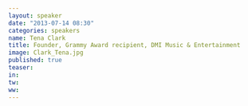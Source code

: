 ```yaml
---
layout: speaker
date: "2013-07-14 08:30"
categories: speakers
name: Tena Clark
title: Founder, Grammy Award recipient, DMI Music & Entertainment
image: Clark_Tena.jpg
published: true
teaser: 
in:
tw:
ww: 
---
```


